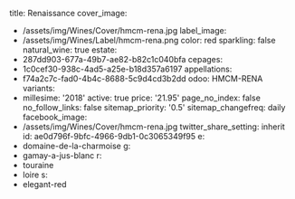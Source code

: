 title: Renaissance
cover_image:
  - /assets/img/Wines/Cover/hmcm-rena.jpg
label_image:
  - /assets/img/Wines/Label/hmcm-rena.png
color: red
sparkling: false
natural_wine: true
estate:
  - 287dd903-677a-49b7-ae82-b82c1c040bfa
cepages:
  - 1c0cef30-938c-4ad5-a25e-b18d357a6197
appellations:
  - f74a2c7c-fad0-4b4c-8688-5c9d4cd3b2dd
odoo: HMCM-RENA
variants:
  -
    millesime: '2018'
    active: true
    price: '21.95'
page_no_index: false
no_follow_links: false
sitemap_priority: '0.5'
sitemap_changefreq: daily
facebook_image:
  - /assets/img/Wines/Cover/hmcm-rena.jpg
twitter_share_setting: inherit
id: ae0d796f-9bfc-4966-9db1-0c3065349f95
e:
  - domaine-de-la-charmoise
g:
  - gamay-a-jus-blanc
r:
  - touraine
  - loire
s:
  - elegant-red

